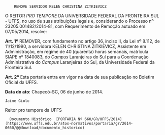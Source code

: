         REMOVE SERVIDOR KELEN CHRISTINA ZITKIEVICZ  

O REITOR *PRO TEMPORE* DA UNIVERSIDADE FEDERAL DA FRONTEIRA SUL - UFFS, no uso de suas atribuições legais e, considerando o Processo nº 23205.001482/2014-81, com Requerimento de Remoção autuado em 07/05/2014, resolve:

 **Art. 1º** REMOVER, com fundamento no artigo 36, inciso II, da Lei nº 8.112, de 11/12/1990, a servidora KELEN CHRISTINA ZITKIEVICZ, Assistente em Administração, em regime de 40 (quarenta) horas semanais, matrícula SIAPE nº 1840083, do *Campus* Laranjeiras do Sul para a Coordenação Administrativa do *Campus* Laranjeiras do Sul, da Universidade Federal da Fronteira Sul.

 **Art. 2º** Esta portaria entra em vigor na data de sua publicação no Boletim Oficial da UFFS.

  

   **Data do ato:** Chapecó-SC, 06 de junho de 2014.   
 

    Jaime Giolo   
 Reitor pro tempore da UFFS 

      Documento Histórico  [PORTARIA Nº 660/GR/UFFS/2014](https://www.uffs.edu.br/atos-normativos/portaria/gr/2014-0660/@@download/documento_historico)     
      